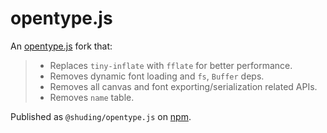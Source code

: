 # opentype.js 

An [opentype.js](https://github.com/opentypejs/opentype.js) fork that:
> - Replaces `tiny-inflate` with `fflate` for better performance.
> - Removes dynamic font loading and `fs`, `Buffer` deps.
> - Removes all canvas and font exporting/serialization related APIs.
> - Removes `name` table.

Published as `@shuding/opentype.js` on [npm](https://www.npmjs.com/package/@shuding/opentype.js).
